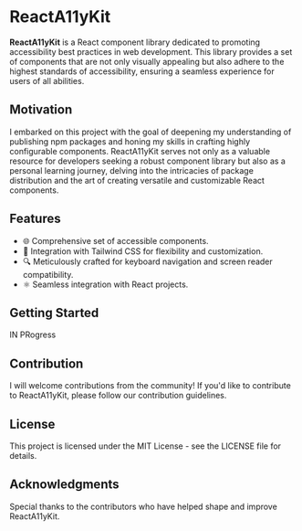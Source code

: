 # ReactA11yKit

**ReactA11yKit** is a React component library dedicated to promoting accessibility best practices in web development. This library provides a set of components that are not only visually appealing but also adhere to the highest standards of accessibility, ensuring a seamless experience for users of all abilities.

## Motivation
I embarked on this project with the goal of deepening my understanding of publishing npm packages and honing my skills in crafting highly configurable components. ReactA11yKit serves not only as a valuable resource for developers seeking a robust component library but also as a personal learning journey, delving into the intricacies of package distribution and the art of creating versatile and customizable React components.


## Features

- 🌐 Comprehensive set of accessible components.
- 🎨 Integration with Tailwind CSS for flexibility and customization.
- 🔍 Meticulously crafted for keyboard navigation and screen reader compatibility.
- ⚛️ Seamless integration with React projects.

## Getting Started
IN PRogress

## Contribution
I will welcome contributions from the community! If you'd like to contribute to ReactA11yKit, please follow our contribution guidelines.

## License
This project is licensed under the MIT License - see the LICENSE file for details.

## Acknowledgments
Special thanks to the contributors who have helped shape and improve ReactA11yKit.
